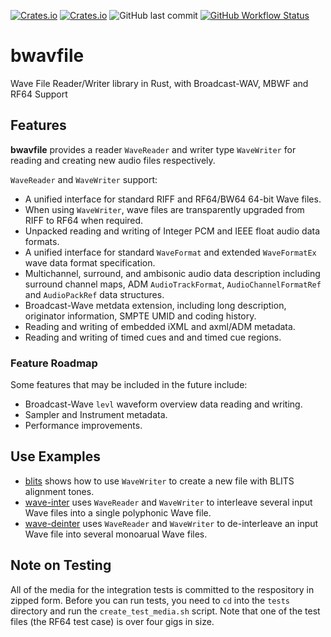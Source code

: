 [![Crates.io](https://img.shields.io/crates/l/bwavfile)](LICENSE)
[![Crates.io](https://img.shields.io/crates/v/bwavfile)](https://crates.io/crates/bwavfile/)
![GitHub last commit](https://img.shields.io/github/last-commit/iluvcapra/bwavfile)
[![GitHub Workflow Status](https://img.shields.io/github/actions/workflow/status/iluvcapra/bwavfile/rust.yml?branch=master)](https://github.com/iluvcapra/bwavfile/actions?query=workflow%3ARust)

# bwavfile
Wave File Reader/Writer library in Rust, with Broadcast-WAV, MBWF and RF64 Support

## Features

__bwavfile__ provides a reader `WaveReader` and writer type `WaveWriter` for 
reading and creating new audio files respectively.

`WaveReader` and `WaveWriter` support:
  * A unified interface for standard RIFF and RF64/BW64 64-bit Wave files.
  * When using `WaveWriter`, wave files are transparently upgraded from RIFF
    to RF64 when required.
  * Unpacked reading and writing of Integer PCM and IEEE float audio data 
    formats.
  * A unified interface for standard `WaveFormat` and extended `WaveFormatEx`
    wave data format specification.
  * Multichannel, surround, and ambisonic audio data description including 
    surround channel maps, ADM `AudioTrackFormat`, `AudioChannelFormatRef` and 
    `AudioPackRef` data structures.
  * Broadcast-Wave metdata extension, including long description, originator 
    information, SMPTE UMID and coding history.
  * Reading and writing of embedded iXML and axml/ADM metadata.
  * Reading and writing of timed cues and and timed cue regions.

### Feature Roadmap

Some features that may be included in the future include:
  * Broadcast-Wave `levl` waveform overview data reading and writing.
  * Sampler and Instrument metadata.
  * Performance improvements.


## Use Examples

  * [blits](examples/blits.rs) shows how to use `WaveWriter` to create a new
    file with BLITS alignment tones.
  * [wave-inter](examples/wave-inter.rs) uses `WaveReader` and `WaveWriter` to
    interleave several input Wave files into a single polyphonic Wave file.
  * [wave-deinter](examples/wave-deinter.rs) uses `WaveReader` and `WaveWriter`
    to de-interleave an input Wave file into several monoarual Wave files.

## Note on Testing

All of the media for the integration tests is committed to the respository
in zipped form. Before you can run tests, you need to `cd` into the `tests` 
directory and run the `create_test_media.sh` script. Note that one of the 
test files (the RF64 test case) is over four gigs in size.

[rf64test]: https://github.com/iluvcapra/bwavfile/blob/1f8542a7efb481da076120bf8107032c5b48889d/src/wavewriter.rs#L399
